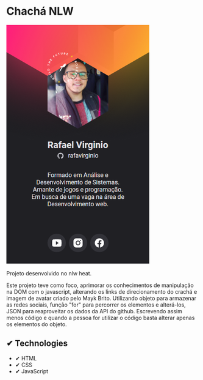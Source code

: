 # Chachá NLW

<img src="images/screen.png">

Projeto desenvolvido no nlw heat.

Este projeto teve como foco, aprimorar os conhecimentos de manipulação na DOM com o javascript, alterando os links de direcionamento do crachá e imagem de avatar criado pelo Mayk Brito. Utilizando objeto para armazenar as redes sociais, função "for" para percorrer os elementos e alterá-los, JSON para reaproveitar os dados da API do github. Escrevendo assim menos código e quando a pessoa for utilizar o código basta alterar apenas os elementos do objeto.

## ✔ Technologies

- ✔ HTML
- ✔ CSS
- ✔ JavaScript
